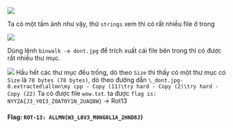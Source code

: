 ![](https://i.imgur.com/Ltha91k.jpg)

Ta có một tấm ảnh như vậy, thử `strings` xem thì có rất nhiều file ở trong

![](https://i.imgur.com/9bP8KJ5.png)

Dùng lệnh `binwalk -e dont.jpg` để trích xuất cái file bên trong thì có được rất nhiều thư mục.

![](https://i.imgur.com/4oveAO3.png)
Hầu hết các thư mục đều trống, dò theo `Size` thì thấy có một thư mục có `Size` là `78 bytes (78 bytes)`, dò theo đường dẫn `\_dont.jpg-0.extracted\allmn\my cpp - Copy (11)\try hard - Copy (2)\try hard - Copy (22)`
Ta có được file `wow.txt`.
ta được `flag is: NYYZA{J3_Y0I3_Z0AT0Y1N_2UAQ8W}` -> Rot13


#### Flag: `ROT-13: ALLMN{W3_L0V3_M0NG0L1A_2HND8J}`


